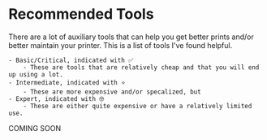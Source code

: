 # Recommended Tools

There are a lot of auxiliary tools that can help you get better prints and/or better maintain your printer. This is a list of tools I've found helpful.

    - Basic/Critical, indicated with ✅
        - These are tools that are relatively cheap and that you will end up using a lot.
    - Intermediate, indicated with ⭐
        - These are more expensive and/or specalized, but 
    - Expert, indicated with 🤓
        - These are either quite expensive or have a relatively limited use.


COMING SOON